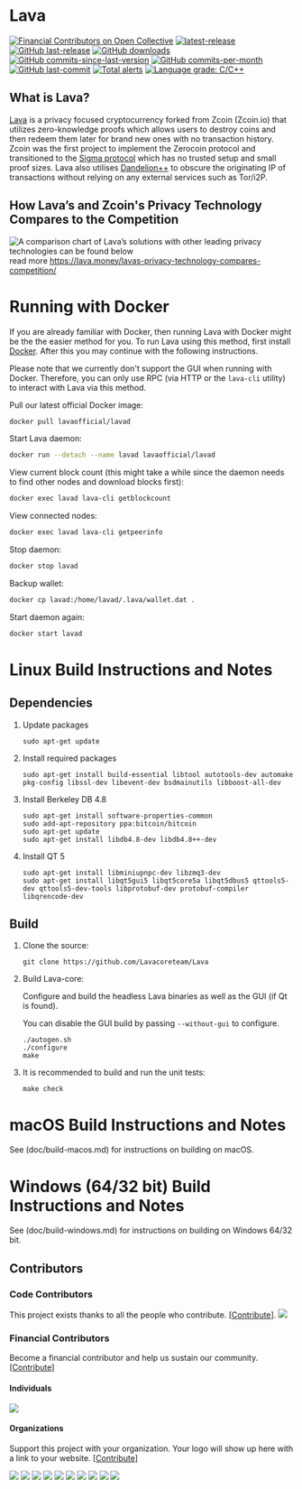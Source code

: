 Lava
===============

[![Financial Contributors on Open Collective](https://opencollective.com/lava/all/badge.svg?label=financial+contributors)](https://opencollective.com/lava) [![latest-release](https://img.shields.io/github/release/lavaofficial/lava)](https://github.com/Lavacoreteam/Lava/releases)
[![GitHub last-release](https://img.shields.io/github/release-date/lavaofficial/lava)](https://github.com/Lavacoreteam/Lava/releases)
[![GitHub downloads](https://img.shields.io/github/downloads/lavaofficial/lava/total)](https://github.com/Lavacoreteam/Lava/releases)
[![GitHub commits-since-last-version](https://img.shields.io/github/commits-since/lavaofficial/lava/latest/master)](https://github.com/Lavacoreteam/Lava/graphs/commit-activity)
[![GitHub commits-per-month](https://img.shields.io/github/commit-activity/m/lavaofficial/lava)](https://github.com/Lavacoreteam/Lava/graphs/code-frequency)
[![GitHub last-commit](https://img.shields.io/github/last-commit/lavaofficial/lava)](https://github.com/Lavacoreteam/Lava/commits/master)
[![Total alerts](https://img.shields.io/lgtm/alerts/g/lavaofficial/lava.svg?logo=lgtm&logoWidth=18)](https://lgtm.com/projects/g/lavaofficial/lava/alerts/)
[![Language grade: C/C++](https://img.shields.io/lgtm/grade/cpp/g/lavaofficial/lava.svg?logo=lgtm&logoWidth=18)](https://lgtm.com/projects/g/lavaofficial/lava/context:cpp)

What is Lava?
--------------

[Lava](https://lava.money) is a privacy focused cryptocurrency forked from Zcoin (Zcoin.io) that utilizes zero-knowledge proofs which allows users to destroy coins and then redeem them later for brand new ones with no transaction history. Zcoin was the first project to implement the Zerocoin protocol and transitioned to the [Sigma protocol](https://lava.money/what-is-sigma-and-why-is-it-replacing-zerocoin-in-lava/) which has no trusted setup and small proof sizes. Lava also utilises [Dandelion++](https://arxiv.org/abs/1805.11060) to obscure the originating IP of transactions without relying on any external services such as Tor/i2P.


How Lava’s and Zcoin's Privacy Technology Compares to the Competition
--------------
![A comparison chart of Lava’s solutions with other leading privacy technologies can be found below](https://lava.money/wp-content/uploads/2019/04/lava_table_coloured5-01.png) 
read more https://lava.money/lavas-privacy-technology-compares-competition/

Running with Docker
===================

If you are already familiar with Docker, then running Lava with Docker might be the the easier method for you. To run Lava using this method, first install [Docker](https://store.docker.com/search?type=edition&offering=community). After this you may
continue with the following instructions.

Please note that we currently don't support the GUI when running with Docker. Therefore, you can only use RPC (via HTTP or the `lava-cli` utility) to interact with Lava via this method.

Pull our latest official Docker image:

```sh
docker pull lavaofficial/lavad
```

Start Lava daemon:

```sh
docker run --detach --name lavad lavaofficial/lavad
```

View current block count (this might take a while since the daemon needs to find other nodes and download blocks first):

```sh
docker exec lavad lava-cli getblockcount
```

View connected nodes:

```sh
docker exec lavad lava-cli getpeerinfo
```

Stop daemon:

```sh
docker stop lavad
```

Backup wallet:

```sh
docker cp lavad:/home/lavad/.lava/wallet.dat .
```

Start daemon again:

```sh
docker start lavad
```

Linux Build Instructions and Notes
==================================

Dependencies
----------------------
1.  Update packages

        sudo apt-get update

2.  Install required packages

        sudo apt-get install build-essential libtool autotools-dev automake pkg-config libssl-dev libevent-dev bsdmainutils libboost-all-dev

3.  Install Berkeley DB 4.8

        sudo apt-get install software-properties-common
        sudo add-apt-repository ppa:bitcoin/bitcoin
        sudo apt-get update
        sudo apt-get install libdb4.8-dev libdb4.8++-dev

4.  Install QT 5

        sudo apt-get install libminiupnpc-dev libzmq3-dev
        sudo apt-get install libqt5gui5 libqt5core5a libqt5dbus5 qttools5-dev qttools5-dev-tools libprotobuf-dev protobuf-compiler libqrencode-dev

Build
----------------------
1.  Clone the source:

        git clone https://github.com/Lavacoreteam/Lava

2.  Build Lava-core:

    Configure and build the headless Lava binaries as well as the GUI (if Qt is found).

    You can disable the GUI build by passing `--without-gui` to configure.
        
        ./autogen.sh
        ./configure
        make

3.  It is recommended to build and run the unit tests:

        make check


macOS Build Instructions and Notes
=====================================
See (doc/build-macos.md) for instructions on building on macOS.



Windows (64/32 bit) Build Instructions and Notes
=====================================
See (doc/build-windows.md) for instructions on building on Windows 64/32 bit.

## Contributors

### Code Contributors

This project exists thanks to all the people who contribute. [[Contribute](CONTRIBUTING.md)].
<a href="https://github.com/Lavacoreteam/Lava/graphs/contributors"><img src="https://opencollective.com/lava/contributors.svg?width=890&button=false" /></a>

### Financial Contributors

Become a financial contributor and help us sustain our community. [[Contribute](https://opencollective.com/lava/contribute)]

#### Individuals

<a href="https://opencollective.com/lava"><img src="https://opencollective.com/lava/individuals.svg?width=890"></a>

#### Organizations

Support this project with your organization. Your logo will show up here with a link to your website. [[Contribute](https://opencollective.com/lava/contribute)]

<a href="https://opencollective.com/lava/organization/0/website"><img src="https://opencollective.com/lava/organization/0/avatar.svg"></a>
<a href="https://opencollective.com/lava/organization/1/website"><img src="https://opencollective.com/lava/organization/1/avatar.svg"></a>
<a href="https://opencollective.com/lava/organization/2/website"><img src="https://opencollective.com/lava/organization/2/avatar.svg"></a>
<a href="https://opencollective.com/lava/organization/3/website"><img src="https://opencollective.com/lava/organization/3/avatar.svg"></a>
<a href="https://opencollective.com/lava/organization/4/website"><img src="https://opencollective.com/lava/organization/4/avatar.svg"></a>
<a href="https://opencollective.com/lava/organization/5/website"><img src="https://opencollective.com/lava/organization/5/avatar.svg"></a>
<a href="https://opencollective.com/lava/organization/6/website"><img src="https://opencollective.com/lava/organization/6/avatar.svg"></a>
<a href="https://opencollective.com/lava/organization/7/website"><img src="https://opencollective.com/lava/organization/7/avatar.svg"></a>
<a href="https://opencollective.com/lava/organization/8/website"><img src="https://opencollective.com/lava/organization/8/avatar.svg"></a>
<a href="https://opencollective.com/lava/organization/9/website"><img src="https://opencollective.com/lava/organization/9/avatar.svg"></a>
